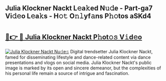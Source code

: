 ## Julia Klockner Nackt L𝚎a𝚔ed N𝚞𝚍e - Part-ga7 Vi𝚍𝚎o L𝚎a𝚔s - H𝚘𝚝 O𝚗𝚕yf𝚊ns P𝚑𝚘tos aSKd4

# <h2><a href="http://kf90f5.oniu.top/?m=Julia+Klockner+Nackt">🔗👉 🔴 Julia Klockner Nackt P𝚑ot𝚘𝚜 V𝚒d𝚎o</a></h2>

[![Julia Klockner Nackt Nu𝚍e𝚜](https://i.imgur.com/0qMVB7G.gif)](http://kf90f5.oniu.top/?m=Julia+Klockner+Nackt)
Digital trendsetter Julia Klockner Nackt, famed for disseminating lifestyle and dance-related content via dance presentations and vlogs on social media. Julia Klockner Nackt's public image is marked by its open and sincere demeanor, but the complexities of his personal life remain a source of intrigue and fascination.  

